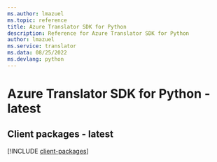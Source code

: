 ```yaml
---
ms.author: lmazuel
ms.topic: reference
title: Azure Translator SDK for Python
description: Reference for Azure Translator SDK for Python
author: lmazuel
ms.service: translator
ms.data: 08/25/2022
ms.devlang: python
---
```

# Azure Translator SDK for Python - latest

## Client packages - latest
[!INCLUDE [client-packages](translator-client-index.md)]